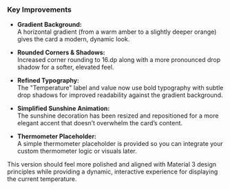 ### Key Improvements

- **Gradient Background:**  
  A horizontal gradient (from a warm amber to a slightly deeper orange) gives the card a modern,
  dynamic look.

- **Rounded Corners & Shadows:**  
  Increased corner rounding to 16.dp along with a more pronounced drop shadow for a softer, elevated
  feel.

- **Refined Typography:**  
  The "Temperature" label and value now use bold typography with subtle drop shadows for improved
  readability against the gradient background.

- **Simplified Sunshine Animation:**  
  The sunshine decoration has been resized and repositioned for a more elegant accent that doesn’t
  overwhelm the card’s content.

- **Thermometer Placeholder:**  
  A simple thermometer placeholder is provided so you can integrate your custom thermometer logic or
  visuals later.

This version should feel more polished and aligned with Material 3 design principles while providing
a dynamic, interactive experience for displaying the current temperature.